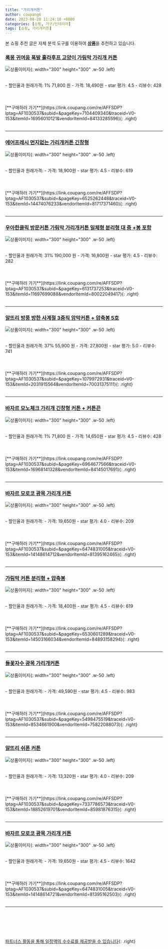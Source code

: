 ```yaml
---
title: "가리개커튼"
author: coupang6
date: 2023-08-28 11:24:10 +0800
categories: [쇼핑, 가구/인테리어]
tags: [쇼핑, 가리개커튼]
---
```


본 쇼핑 추천 글은 자체 분석 도구를 이용하여 [**상품**](https://link.coupang.com/a/bao1ui)을 추천하고 있습니다.

### [록몽 귀여움 폭발 훌라후프 고양이 가림막 가리개 커튼](https://link.coupang.com/re/AFFSDP?lptag=AF1030537&subid=&pageKey=7104409340&traceid=V0-153&itemId=16956010121&vendorItemId=84133285596)

![상품이미지](https://thumbnail9.coupangcdn.com/thumbnails/remote/230x230ex/image/rs_quotation_api/youi2y4j/d40df32a889b463494298f1a372d27d2.jpg){: width="300" height="300" .w-50 .left}


<br>
- 할인율과 원래가격: 1%  71,800   원
- 가격: 18,490원
- star 평가: 4.5
- 리뷰수: 428
<br>
<br>
<br>
<br>
[**구매하러 가기**](https://link.coupang.com/re/AFFSDP?lptag=AF1030537&subid=&pageKey=7104409340&traceid=V0-153&itemId=16956010121&vendorItemId=84133285596){: .right}
<br>
<br>

---

### [에어프레시 먼지없는 가리개커튼 긴창형](https://link.coupang.com/re/AFFSDP?lptag=AF1030537&subid=&pageKey=6525262448&traceid=V0-153&itemId=14474076233&vendorItemId=81717371460)

![상품이미지](https://thumbnail7.coupangcdn.com/thumbnails/remote/230x230ex/image/rs_quotation_api/tzqu8cnh/bfa22e9b37f1491185b757c5d6cfe5b4.jpg){: width="300" height="300" .w-50 .left}


<br>
- 할인율과 원래가격: 
- 가격: 18,900원
- star 평가: 4.5
- 리뷰수: 619
<br>
<br>
<br>
<br>
[**구매하러 가기**](https://link.coupang.com/re/AFFSDP?lptag=AF1030537&subid=&pageKey=6525262448&traceid=V0-153&itemId=14474076233&vendorItemId=81717371460){: .right}
<br>
<br>

---

### [우아한클릭 방문커튼 가림막 가리개커튼 일체형 분리형 대 중 +봉 포함](https://link.coupang.com/re/AFFSDP?lptag=AF1030537&subid=&pageKey=6131737253&traceid=V0-153&itemId=11697699088&vendorItemId=80022049417)

![상품이미지](https://thumbnail10.coupangcdn.com/thumbnails/remote/230x230ex/image/vendor_inventory/e7ae/7cc0c7ee995dea33cf002f81a04c7ec96f8cd6a40de07452fa8c460a74bf.jpg){: width="300" height="300" .w-50 .left}


<br>
- 할인율과 원래가격: 31%  190,000   원
- 가격: 16,800원
- star 평가: 4.5
- 리뷰수: 282
<br>
<br>
<br>
<br>
[**구매하러 가기**](https://link.coupang.com/re/AFFSDP?lptag=AF1030537&subid=&pageKey=6131737253&traceid=V0-153&itemId=11697699088&vendorItemId=80022049417){: .right}
<br>
<br>

---

### [알뜨리 방풍 방한 사계절 3중직 암막커튼 + 압축봉 5호](https://link.coupang.com/re/AFFSDP?lptag=AF1030537&subid=&pageKey=1079972931&traceid=V0-153&itemId=2031915564&vendorItemId=70031375111)

![상품이미지](https://thumbnail10.coupangcdn.com/thumbnails/remote/230x230ex/image/retail/images/4005792000411804-3bef4c86-0d92-40ff-905d-06b8a3ddb323.jpg){: width="300" height="300" .w-50 .left}


<br>
- 할인율과 원래가격: 37%  55,900   원
- 가격: 27,800원
- star 평가: 5.0
- 리뷰수: 741
<br>
<br>
<br>
<br>
[**구매하러 가기**](https://link.coupang.com/re/AFFSDP?lptag=AF1030537&subid=&pageKey=1079972931&traceid=V0-153&itemId=2031915564&vendorItemId=70031375111){: .right}
<br>
<br>

---

### [바자르 모노체크 가리개 긴창형 커튼 + 커튼끈](https://link.coupang.com/re/AFFSDP?lptag=AF1030537&subid=&pageKey=6964677566&traceid=V0-153&itemId=16968141328&vendorItemId=84145017691)

![상품이미지](https://thumbnail6.coupangcdn.com/thumbnails/remote/230x230ex/image/rs_quotation_api/kmfznup6/70ff47fa65e84397abb9a73d4c27d6b8.jpg){: width="300" height="300" .w-50 .left}


<br>
- 할인율과 원래가격: 1%  71,800   원
- 가격: 14,650원
- star 평가: 4.5
- 리뷰수: 428
<br>
<br>
<br>
<br>
[**구매하러 가기**](https://link.coupang.com/re/AFFSDP?lptag=AF1030537&subid=&pageKey=6964677566&traceid=V0-153&itemId=16968141328&vendorItemId=84145017691){: .right}
<br>
<br>

---

### [바자르 모로코 광목 가리개 커튼](https://link.coupang.com/re/AFFSDP?lptag=AF1030537&subid=&pageKey=6474831005&traceid=V0-153&itemId=14148614712&vendorItemId=81395162465)

![상품이미지](https://thumbnail7.coupangcdn.com/thumbnails/remote/230x230ex/image/retail/images/5975019291370392-f6dc8348-477d-45f7-9f27-3dbc5f3e7777.jpg){: width="300" height="300" .w-50 .left}


<br>
- 할인율과 원래가격: 
- 가격: 19,650원
- star 평가: 4.0
- 리뷰수: 209
<br>
<br>
<br>
<br>
[**구매하러 가기**](https://link.coupang.com/re/AFFSDP?lptag=AF1030537&subid=&pageKey=6474831005&traceid=V0-153&itemId=14148614712&vendorItemId=81395162465){: .right}
<br>
<br>

---

### [가림막 커튼 분리형 + 압축봉](https://link.coupang.com/re/AFFSDP?lptag=AF1030537&subid=&pageKey=6530601289&traceid=V0-153&itemId=14503166034&vendorItemId=84893158294)

![상품이미지](https://thumbnail7.coupangcdn.com/thumbnails/remote/230x230ex/image/vendor_inventory/412f/c09148c35880a59b88d6dc098d246df520019559d698c121ea78a38cf811.jpg){: width="300" height="300" .w-50 .left}


<br>
- 할인율과 원래가격: 
- 가격: 18,400원
- star 평가: 4.5
- 리뷰수: 619
<br>
<br>
<br>
<br>
[**구매하러 가기**](https://link.coupang.com/re/AFFSDP?lptag=AF1030537&subid=&pageKey=6530601289&traceid=V0-153&itemId=14503166034&vendorItemId=84893158294){: .right}
<br>
<br>

---

### [들꽃자수 광목 가리개커튼](https://link.coupang.com/re/AFFSDP?lptag=AF1030537&subid=&pageKey=5498475519&traceid=V0-153&itemId=8534661900&vendorItemId=75822088073)

![상품이미지](https://thumbnail6.coupangcdn.com/thumbnails/remote/230x230ex/image/retail/images/4678459125879721-949d1218-aaeb-4b43-8ae0-2444730a68ce.jpg){: width="300" height="300" .w-50 .left}


<br>
- 할인율과 원래가격: 
- 가격: 49,590원
- star 평가: 4.5
- 리뷰수: 983
<br>
<br>
<br>
<br>
[**구매하러 가기**](https://link.coupang.com/re/AFFSDP?lptag=AF1030537&subid=&pageKey=5498475519&traceid=V0-153&itemId=8534661900&vendorItemId=75822088073){: .right}
<br>
<br>

---

### [알뜨리 쉬폰 커튼](https://link.coupang.com/re/AFFSDP?lptag=AF1030537&subid=&pageKey=7337786573&traceid=V0-153&itemId=18852619701&vendorItemId=85981876315)

![상품이미지](https://thumbnail8.coupangcdn.com/thumbnails/remote/230x230ex/image/rs_quotation_api/lxxjjjs8/529972b754a74eeda7385904da09f959.jpg){: width="300" height="300" .w-50 .left}


<br>
- 할인율과 원래가격: 
- 가격: 13,320원
- star 평가: 4.0
- 리뷰수: 209
<br>
<br>
<br>
<br>
[**구매하러 가기**](https://link.coupang.com/re/AFFSDP?lptag=AF1030537&subid=&pageKey=7337786573&traceid=V0-153&itemId=18852619701&vendorItemId=85981876315){: .right}
<br>
<br>

---

### [바자르 모로코 광목 가리개 커튼](https://link.coupang.com/re/AFFSDP?lptag=AF1030537&subid=&pageKey=6474831005&traceid=V0-153&itemId=14148614721&vendorItemId=81395162503)

![상품이미지](https://thumbnail8.coupangcdn.com/thumbnails/remote/230x230ex/image/retail/images/5975020792738250-f7ae3f11-f80b-4ca8-abb1-971513394fbf.jpg){: width="300" height="300" .w-50 .left}


<br>
- 할인율과 원래가격: 
- 가격: 19,650원
- star 평가: 4.5
- 리뷰수: 1642
<br>
<br>
<br>
<br>
[**구매하러 가기**](https://link.coupang.com/re/AFFSDP?lptag=AF1030537&subid=&pageKey=6474831005&traceid=V0-153&itemId=14148614721&vendorItemId=81395162503){: .right}
<br>
<br>

---
<br><br><br><br><br> [파트너스 활동을 통해 일정액의 수수료를 제공받을 수 있습니다](https://link.coupang.com/a/bao1ui){: .right}